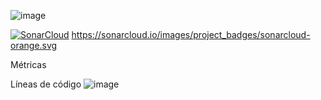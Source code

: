 
![image](https://user-images.githubusercontent.com/56143446/150026171-6b5e9faf-6fb9-40b5-a103-f7765181b335.png)


[![SonarCloud](https://sonarcloud.io/images/project_badges/sonarcloud-orange.svg)](https://sonarcloud.io/summary/new_code?id=Yennyffer_microservicio1)
https://sonarcloud.io/images/project_badges/sonarcloud-orange.svg
	
Métricas

Líneas de código	![image](https://sonarcloud.io/api/project_badges/measure?project=Yennyffer_microservicio1&metric=ncloc)
	




